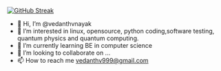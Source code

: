 [![GitHub Streak](https://streak-stats.demolab.com/vedanthvnayak=DenverCoder1)](https://git.io/streak-stats)

- 👋 Hi, I’m @vedanthvnayak
- 👀 I’m interested in linux, opensource, python coding,software testing, quantum physics and quantum computing.
- 🌱 I’m currently learning BE in computer science 
- 💞️ I’m looking to collaborate on ...
- 📫 How to reach me vedanthv999@gmail.com

<!---
vedanthvnayak/vedanthvnayak is a ✨ special ✨ repository because its `README.md` (this file) appears on your GitHub profile.
You can click the Preview link to take a look at your changes.
--->
